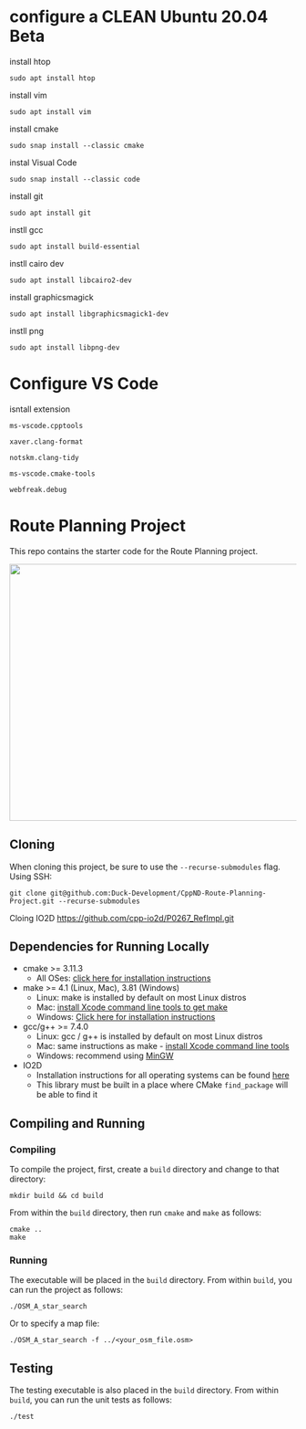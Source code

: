 
# configure a CLEAN  Ubuntu 20.04 Beta
install htop
```
sudo apt install htop
```
install vim
```
sudo apt install vim
```
install cmake
``` 
sudo snap install --classic cmake
```
instal Visual Code 
```
sudo snap install --classic code
```
install git
```
sudo apt install git 
```
instll gcc 
```
sudo apt install build-essential
```
instll cairo dev 
```
sudo apt install libcairo2-dev
```
install graphicsmagick
```
sudo apt install libgraphicsmagick1-dev
```
instll png
```
sudo apt install libpng-dev
```

# Configure  VS Code
isntall extension

```
ms-vscode.cpptools

xaver.clang-format

notskm.clang-tidy

ms-vscode.cmake-tools

webfreak.debug
```



# Route Planning Project

This repo contains the starter code for the Route Planning project.

<img src="map.png" width="600" height="450" />

## Cloning

When cloning this project, be sure to use the `--recurse-submodules` flag. Using SSH:
```
git clone git@github.com:Duck-Development/CppND-Route-Planning-Project.git --recurse-submodules
```
Cloing IO2D
 https://github.com/cpp-io2d/P0267_RefImpl.git

## Dependencies for Running Locally
* cmake >= 3.11.3
  * All OSes: [click here for installation instructions](https://cmake.org/install/)
* make >= 4.1 (Linux, Mac), 3.81 (Windows)
  * Linux: make is installed by default on most Linux distros
  * Mac: [install Xcode command line tools to get make](https://developer.apple.com/xcode/features/)
  * Windows: [Click here for installation instructions](http://gnuwin32.sourceforge.net/packages/make.htm)
* gcc/g++ >= 7.4.0
  * Linux: gcc / g++ is installed by default on most Linux distros
  * Mac: same instructions as make - [install Xcode command line tools](https://developer.apple.com/xcode/features/)
  * Windows: recommend using [MinGW](http://www.mingw.org/)
* IO2D
  * Installation instructions for all operating systems can be found [here](https://github.com/cpp-io2d/P0267_RefImpl/blob/master/BUILDING.md)
  * This library must be built in a place where CMake `find_package` will be able to find it

## Compiling and Running

### Compiling
To compile the project, first, create a `build` directory and change to that directory:
```
mkdir build && cd build
```
From within the `build` directory, then run `cmake` and `make` as follows:
```
cmake ..
make
```
### Running
The executable will be placed in the `build` directory. From within `build`, you can run the project as follows:
```
./OSM_A_star_search
```
Or to specify a map file:
```
./OSM_A_star_search -f ../<your_osm_file.osm>
```

## Testing

The testing executable is also placed in the `build` directory. From within `build`, you can run the unit tests as follows:
```
./test
```

